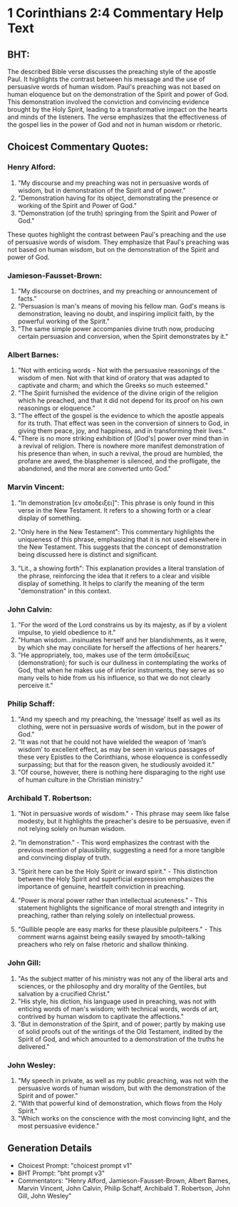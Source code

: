 # 1 Corinthians 2:4 Commentary Help Text

## BHT:
The described Bible verse discusses the preaching style of the apostle Paul. It highlights the contrast between his message and the use of persuasive words of human wisdom. Paul's preaching was not based on human eloquence but on the demonstration of the Spirit and power of God. This demonstration involved the conviction and convincing evidence brought by the Holy Spirit, leading to a transformative impact on the hearts and minds of the listeners. The verse emphasizes that the effectiveness of the gospel lies in the power of God and not in human wisdom or rhetoric.

## Choicest Commentary Quotes:
### Henry Alford:
1. "My discourse and my preaching was not in persuasive words of wisdom, but in demonstration of the Spirit and of power."
2. "Demonstration having for its object, demonstrating the presence or working of the Spirit and Power of God."
3. "Demonstration (of the truth) springing from the Spirit and Power of God."

These quotes highlight the contrast between Paul's preaching and the use of persuasive words of wisdom. They emphasize that Paul's preaching was not based on human wisdom, but on the demonstration of the Spirit and power of God.

### Jamieson-Fausset-Brown:
1. "My discourse on doctrines, and my preaching or announcement of facts." 
2. "Persuasion is man's means of moving his fellow man. God's means is demonstration, leaving no doubt, and inspiring implicit faith, by the powerful working of the Spirit." 
3. "The same simple power accompanies divine truth now, producing certain persuasion and conversion, when the Spirit demonstrates by it."

### Albert Barnes:
1. "Not with enticing words - Not with the persuasive reasonings of the wisdom of men. Not with that kind of oratory that was adapted to captivate and charm; and which the Greeks so much esteemed."
2. "The Spirit furnished the evidence of the divine origin of the religion which he preached, and that it did not depend for its proof on his own reasonings or eloquence."
3. "The effect of the gospel is the evidence to which the apostle appeals for its truth. That effect was seen in the conversion of sinners to God, in giving them peace, joy, and happiness, and in transforming their lives."
4. "There is no more striking exhibition of [God's] power over mind than in a revival of religion. There is nowhere more manifest demonstration of his presence than when, in such a revival, the proud are humbled, the profane are awed, the blasphemer is silenced, and the profligate, the abandoned, and the moral are converted unto God."

### Marvin Vincent:
1. "In demonstration [εν αποδειξει]": This phrase is only found in this verse in the New Testament. It refers to a showing forth or a clear display of something.

2. "Only here in the New Testament": This commentary highlights the uniqueness of this phrase, emphasizing that it is not used elsewhere in the New Testament. This suggests that the concept of demonstration being discussed here is distinct and significant.

3. "Lit., a showing forth": This explanation provides a literal translation of the phrase, reinforcing the idea that it refers to a clear and visible display of something. It helps to clarify the meaning of the term "demonstration" in this context.

### John Calvin:
1. "For the word of the Lord constrains us by its majesty, as if by a violent impulse, to yield obedience to it."
2. "Human wisdom...insinuates herself and her blandishments, as it were, by which she may conciliate for herself the affections of her hearers."
3. "He appropriately, too, makes use of the term ἀποδείξεως (demonstration); for such is our dullness in contemplating the works of God, that when he makes use of inferior instruments, they serve as so many veils to hide from us his influence, so that we do not clearly perceive it."

### Philip Schaff:
1. "And my speech and my preaching, the ‘message’ itself as well as its clothing, were not in persuasive words of wisdom, but in the power of God." 
2. "It was not that he could not have wielded the weapon of ‘man’s wisdom’ to excellent effect, as may be seen in various passages of these very Epistles to the Corinthians, whose eloquence is confessedly surpassing; but that for the reason given, he studiously avoided it."
3. "Of course, however, there is nothing here disparaging to the right use of human culture in the Christian ministry."

### Archibald T. Robertson:
1. "Not in persuasive words of wisdom." - This phrase may seem like false modesty, but it highlights the preacher's desire to be persuasive, even if not relying solely on human wisdom.

2. "In demonstration." - This word emphasizes the contrast with the previous mention of plausibility, suggesting a need for a more tangible and convincing display of truth.

3. "Spirit here can be the Holy Spirit or inward spirit." - This distinction between the Holy Spirit and superficial expression emphasizes the importance of genuine, heartfelt conviction in preaching.

4. "Power is moral power rather than intellectual acuteness." - This statement highlights the significance of moral strength and integrity in preaching, rather than relying solely on intellectual prowess.

5. "Gullible people are easy marks for these plausible pulpiteers." - This comment warns against being easily swayed by smooth-talking preachers who rely on false rhetoric and shallow thinking.

### John Gill:
1. "As the subject matter of his ministry was not any of the liberal arts and sciences, or the philosophy and dry morality of the Gentiles, but salvation by a crucified Christ."
2. "His style, his diction, his language used in preaching, was not with enticing words of man's wisdom; with technical words, words of art, contrived by human wisdom to captivate the affections."
3. "But in demonstration of the Spirit, and of power; partly by making use of solid proofs out of the writings of the Old Testament, indited by the Spirit of God, and which amounted to a demonstration of the truths he delivered."

### John Wesley:
1. "My speech in private, as well as my public preaching, was not with the persuasive words of human wisdom, but with the demonstration of the Spirit and of power." 
2. "With that powerful kind of demonstration, which flows from the Holy Spirit."
3. "Which works on the conscience with the most convincing light, and the most persuasive evidence."


## Generation Details
- Choicest Prompt: "choicest prompt v1"
- BHT Prompt: "bht prompt v3"
- Commentators: "Henry Alford, Jamieson-Fausset-Brown, Albert Barnes, Marvin Vincent, John Calvin, Philip Schaff, Archibald T. Robertson, John Gill, John Wesley"
